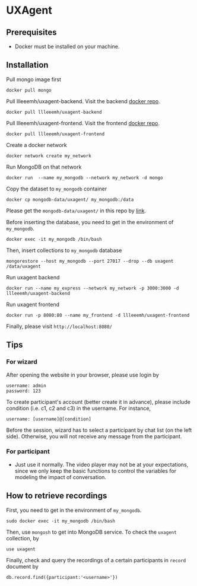 # UXAgent

## Prerequisites

- Docker must be installed on your machine.

## Installation 
Pull mongo image first

    docker pull mongo
    
Pull llleeemh/uxagent-backend. Visit the backend [docker repo](https://hub.docker.com/repository/docker/llleeemh/uxagent-backend).

    docker pull llleeemh/uxagent-backend
  
Pull llleeemh/uxagent-frontend. Visit the frontend [docker repo](https://hub.docker.com/repository/docker/llleeemh/uxagent-frontend).
  
    docker pull llleeemh/uxagent-frontend
    
Create a docker network

    docker network create my_network

Run MongoDB on that network

    docker run  --name my_mongodb --network my_network -d mongo
    
Copy the dataset to `my_mongodb` container

    docker cp mongodb-data/uxagent/ my_mongodb:/data
    
Please get the `mongodb-data/uxagent/` in this repo by [link](https://github.com/liminghao0914/UXAgent/raw/master/mongodb-data.zip).

Before inserting the database, you need to get in the environment of `my_mongodb`.

    docker exec -it my_mongodb /bin/bash

Then, insert collections to `my_mongodb` database

    mongorestore --host my_mongodb --port 27017 --drop --db uxagent /data/uxagent
    
Run uxagent backend
    
    docker run --name my_express --network my_network -p 3000:3000 -d llleeemh/uxagent-backend
    
Run uxagent frontend

    docker run -p 8080:80 --name my_frontend -d llleeemh/uxagent-frontend
    
Finally, please visit `http://localhost:8080/`

## Tips
### For wizard
After opening the website in your browser, please use login by

    username: admin
    password: 123
    
To create participant's account (better create it in advance), please include condition (i.e. c1, c2 and c3) in the username. For instance,

    username: [username]@[condition]
    
Before the session, wizard has to select a participant by chat list (on the left side). Otherwise, you will not receive any message from the participant.

### For participant
- Just use it normally. The video player may not be at your expectations, since we only keep the basic functions to control the variables for modeling the impact of conversation.

## How to retrieve recordings
First, you need to get in the environment of `my_mongodb`.

    sudo docker exec -it my_mongodb /bin/bash
    
Then, use `mongosh` to get into MongoDB service. 
To check the `uxagent` collection, by

    use uxagent
    
Finally, check and query the recordings of a certain participants in `record` document by

    db.record.find({participant:'<username>'})
    

